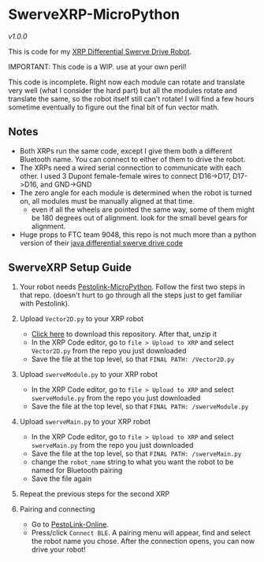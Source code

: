 # SwerveXRP-MicroPython
*v1.0.0*

This is code for my [XRP Differential Swerve Drive Robot](https://www.printables.com/model/950641-xrp-differential-swerve-drive-robot).

IMPORTANT: This code is a WIP. use at your own peril!

This code is incomplete. Right now each module can rotate and translate very well (what I consider the hard part) but all the modules rotate and translate the same, so the robot itself still can't rotate! I will find a few hours sometime eventually to figure out the final bit of fun vector math.

## Notes ##

- Both XRPs run the same code, except I give them both a different Bluetooth name. You can connect to either of them to drive the robot.
- The XRPs need a wired serial connection to communicate with each other. I used 3 Dupont female-female wires to connect D16->D17, D17->D16, and GND->GND
- The zero angle for each module is determined when the robot is turned on, all modules must be manually aligned at that time.
	- even if all the wheels are pointed the same way, some of them might be 180 degrees out of alignment. look for the small bevel gears for alignment.
- Huge props to FTC team 9048, this repo is not much more than a python version of their [java differential swerve drive code](https://github.com/ameliorater/ftc-diff-swerve?tab=readme-ov-file)

## SwerveXRP Setup Guide ##
1) Your robot needs [Pestolink-MicroPython](https://github.com/AlfredoSystems/PestoLink-MicroPython). Follow the first two steps in that repo. (doesn't hurt to go through all the steps just to get familiar with Pestolink).

1) Upload `Vector2D.py` to your XRP robot
	- [Click here](https://github.com/AlfredoSystems/SwerveXRP-MircoPython/archive/refs/heads/main.zip) to download this repository. After that, unzip it
	- In the XRP Code editor, go to `file > Upload to XRP` and select `Vector2D.py` from the repo you just downloaded
	- Save the file at the top level, so that `FINAL PATH: /Vector2D.py`

1) Upload `swerveModule.py` to your XRP robot
	- In the XRP Code editor, go to `file > Upload to XRP` and select `swerveModule.py` from the repo you just downloaded
	- Save the file at the top level, so that `FINAL PATH: /swerveModule.py`
	
1) Upload `swerveMain.py` to your XRP robot
	- In the XRP Code editor, go to `file > Upload to XRP` and select `swerveMain.py` from the repo you just downloaded
	- Save the file at the top level, so that `FINAL PATH: /swerveMain.py`
	- change the `robot_name` string to what you want the robot to be named for Bluetooth pairing
	- Save the file again

1) Repeat the previous steps for the second XRP

1) Pairing and connecting
	- Go to [PestoLink-Online](https://pestol.ink).
	- Press/click `Connect BLE`. A pairing menu will appear, find and select the robot name you chose. After the connection opens, you can now drive your robot!
